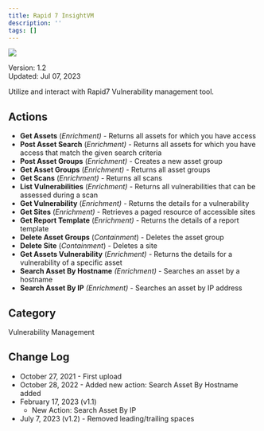 ```yaml
---
title: Rapid 7 InsightVM
description: ''
tags: []
---
```


![](/img/platform-services/automation-service/app-central/logos/rapid-7-insightvm.png)

Version: 1.2  
Updated: Jul 07, 2023

Utilize and interact with Rapid7 Vulnerability management tool.

## Actions

* **Get Assets** (*Enrichment) -* Returns all assets for which you have access
* **Post Asset Search** (*Enrichment) -* Returns all assets for which you have access that match the given search criteria
* **Post Asset Groups** (*Enrichment) -* Creates a new asset group
* **Get Asset Groups** (*Enrichment) -* Returns all asset groups
* **Get Scans** (*Enrichment) -* Returns all scans
* **List Vulnerabilities** (*Enrichment) -* Returns all vulnerabilities that can be assessed during a scan
* **Get Vulnerability** (*Enrichment) -* Returns the details for a vulnerability
* **Get Sites** (*Enrichment) -* Retrieves a paged resource of accessible sites
* **Get Report Template** (*Enrichment) -* Returns the details of a report template
* **Delete Asset Groups** (*Containment*) - Deletes the asset group
* **Delete Site** (*Containment*) - Deletes a site
* **Get Assets Vulnerability** (*Enrichment) -* Returns the details for a vulnerability of a specific asset
* **Search Asset By Hostname** *(Enrichment)* - Searches an asset by a hostname
* **Search Asset By IP** *(Enrichment)* - Searches an asset by IP address

## Category

Vulnerability Management

## Change Log

* October 27, 2021 - First upload
* October 28, 2022 - Added new action: Search Asset By Hostname added
* February 17, 2023 (v1.1)
	+ New Action: Search Asset By IP
* July 7, 2023 (v1.2) - Removed leading/trailing spaces
